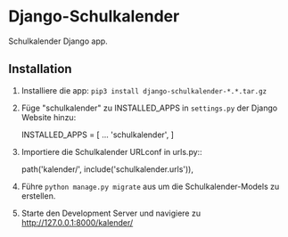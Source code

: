 # Django-Schulkalender

Schulkalender Django app.

Installation
-----------

1. Installiere die app: ```pip3 install django-schulkalender-*.*.tar.gz```

2. F&uuml;ge "schulkalender" zu INSTALLED_APPS in ```settings.py``` der Django Website hinzu:

    INSTALLED_APPS = [
        ...
        'schulkalender',
    ]

3. Importiere die Schulkalender URLconf in urls.py::

    path('kalender/', include('schulkalender.urls')),

4. F&uuml;hre ```python manage.py migrate``` aus um die Schulkalender-Models zu erstellen.

5. Starte den Development Server und navigiere zu http://127.0.0.1:8000/kalender/
